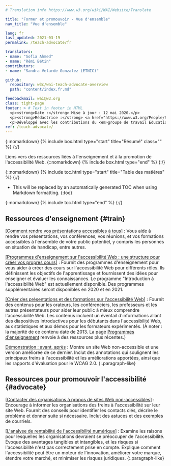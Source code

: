 ```yaml
---
# Translation info https://www.w3.org/wiki/WAI/Website/Translate

title: "Former et promouvoir - Vue d'ensemble"
nav_title: "Vue d'ensemble"

lang: fr
last_updated: 2021-03-19
permalink: /teach-advocate/fr

translators:
- name: "Sofia Ahmed"
- name: "Rémi Bétin"
contributors:
- name: "Sandra Velarde Gonzalez (ETNIC)"

github:
  repository: w3c/wai-teach-advocate-overview
  path: "content/index.fr.md"

feedbackmail: wai@w3.org
class: tight-page
footer: > # Text in footer in HTML
  <p><strong>Date :</strong> Mise à jour : 12 mai 2020.</p>
  <p><strong>Rédactrice :</strong> <a href="https://www.w3.org/People/Shawn/">Shawn Lawton Henry</a>.</p>
  <p>Développé avec les contributions du <em>groupe de travail Éducation et Promotion</em> (<a href="http://www.w3.org/WAI/EO/">EOWG</a>).</p>
ref: /teach-advocate/
---
```


{::nomarkdown}
{% include box.html type="start" title="Résumé" class="" %}
{:/}

Liens vers des ressources liées à l'enseignement et à la promotion de l'accessibilité Web.
{::nomarkdown}
{% include box.html type="end" %}
{:/}

{::nomarkdown}
{% include toc.html type="start" title="Table des matières" %}
{:/}

- This will be replaced by an automatically generated TOC when using Markdown formatting.
{:toc}

{::nomarkdown}
{% include toc.html type="end" %}
{:/}

## Ressources d'enseignement {#train}

[[Comment rendre vos présentations accessibles à tous]](/teach-advocate/accessible-presentations/)
: Vous aide à rendre vos présentations, vos conférences, vos réunions, et vos formations accessibles à l'ensemble de votre public potentiel, y compris les personnes en situation de handicap, entre autres.

[[Programmes d'enseignement sur l'accessibilité Web : une structure pour créer vos propres cours]](/curricula/)
: Fournit des programmes d'enseignement pour vous aider à créer des cours sur l'accessibilité Web pour différents rôles. Ils définissent les objectifs de l'apprentissage et fournissent des idées pour enseigner et évaluer les connaissances. Le programme "Introduction à l'accessibilité Web" est actuellement disponible. Des programmes supplémentaires seront disponibles en 2020 et en 2021.

[[Créer des présentations et des formations sur l'accessibilité Web]](/teach-advocate/accessibility-training/)
: Fournit des contenus pour les orateurs, les conférenciers, les professeurs et les autres présentateurs pour aider leur public à mieux comprendre l'accessibilité Web. Les contenus incluent un éventail d'informations allant des diapositives introductives pour les débutants dans l'accessibilité Web, aux statistiques et aux démos pour les formateurs expérimentés. (À noter : la majorité de ce contenu date de 2013. La page [Programmes d'enseignement](/curricula/) renvoie à des ressources plus récentes.)

[Démonstration : avant, après](/demos/bad/)
: Montre un site Web non-accessible et une version améliorée de ce dernier. Inclut des annotations qui soulignent les principaux freins à l'accessibilité et les améliorations apportées, ainsi que les rapports d'évaluation pour le WCAG 2.0.
{:.paragraph-like}

## Ressources pour promouvoir l'accessibilité {#advocate}

[[Contacter des organisations à propos de sites Web non-accessibles]](/teach-advocate/contact-inaccessible-websites/)
: Encourage à informer les organisations des freins à l'accessibilité sur leur site Web. Fournit des conseils pour identifier les contacts clés, décrire le problème et donner suite si nécessaire. Inclut des astuces et des exemples de courriels.

[[L'analyse de rentabilité de l'accessibilité numérique]](/business-case/)
: Examine les raisons pour lesquelles les organisations devraient se préoccuper de l'accessibilité. Évoque des avantages tangibles et intangibles, et les risques si l'accessibilité n'est pas correctement prise en compte. Explique comment l'accessibilité peut être un moteur de l'innovation, améliorer votre marque, étendre votre marché, et minimiser les risques juridiques.
{:.paragraph-like}
